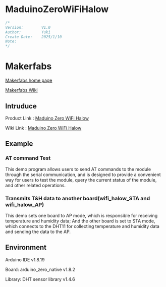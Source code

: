 # MaduinoZeroWiFiHalow

```c++
/*
Version:	    V1.0
Author:		    Yuki
Create Date:	2025/1/10
Note:
*/
```

# Makerfabs

[Makerfabs home page](https://www.makerfabs.com/)

[Makerfabs Wiki](https://wiki.makerfabs.com/)

## Intruduce

Product Link : [Maduino Zero WiFi Halow]()

Wiki Link : [Maduino Zero WiFi Halow](https://wiki.makerfabs.com/Maduino%20Zero%20WiFi%20Halow.html)


## Example

### AT command Test

This demo program allows users to send AT commands to the module through the serial communication, and is designed to provide a convenient way for users to test the module, query the current status of the module, and other related operations.

### Transmits T&H data to another board(wifi_halow_STA and wifi_halow_AP)

This demo sets one board to AP mode, which is responsible for receiving temperature and humidity data; And the other board is set to STA mode, which connects to the DHT11 for collecting temperature and humidity data and sending the data to the AP.

## Environment

Arduino IDE v1.8.19

Board: arduino_zero_native v1.8.2

Library: DHT sensor library v1.4.6